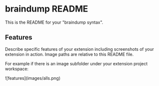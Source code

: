 # braindump README

This is the README for your "braindump syntax".

## Features

Describe specific features of your extension including screenshots of your extension in action. Image paths are relative to this README file.

For example if there is an image subfolder under your extension project workspace:

\!\[features\]\(images/alls.png\)



